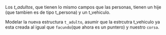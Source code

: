 Los *t_adultos*, que tienen lo mismo campos que las personas, tienen un hije (que tambien es de tipo t_persona) y un t_vehiculo.

Modelar la nueva estructura `t_adulto`, asumir que la estrcutra t_vehiculo ya esta creada al igual que `facundo`(que ahora es un puntero) y nuestro `corsa`.
